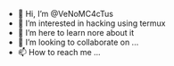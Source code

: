 - 👋 Hi, I’m @VeNoMC4cTus
- 👀 I’m interested in hacking using termux
- 🌱 I’m here to learn nore about it
- 💞️ I’m looking to collaborate on ...
- 📫 How to reach me ...

<!---
VeNoMC4cTus/VeNoMC4cTus is a ✨ special ✨ repository because its `README.md` (this file) appears on your GitHub profile.
You can click the Preview link to take a look at your changes.
--->

